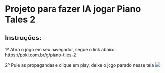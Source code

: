 <h1>Projeto para fazer IA jogar Piano Tales 2</h1>

<h2>Instruções:</h2>

1º Abra o jogo em seu navegador, segue o link abaixo:
https://poki.com.br/g/piano-tiles-2

2º Pule as propagandas e clique em play, deixe o jogo parado nesse tela
<img src="C:/Users/Igor/Desktop/start.png">
